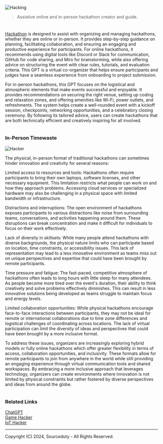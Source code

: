 ![Hacking](https://github.com/user-attachments/assets/97da5a4b-3d0a-4d77-ad06-6cf3abf50474)

> Assistive online and in-person hackathon creator and guide.
#

[Hackathon](https://chatgpt.com/g/g-67561a37dae4819192b0cd0c0804e4a1-hackathon) is designed to assist with organizing and managing hackathons, whether they are online or in-person. It provides step-by-step guidance on planning, facilitating collaboration, and ensuring an engaging and productive experience for participants. For online hackathons, it recommends using digital tools like Discord or Slack for communication, GitHub for code sharing, and Miro for brainstorming, while also offering advice on structuring the event with clear rules, tutorials, and evaluation criteria. This GPT is a virtual co-organizer that helps ensure participants and judges have a seamless experience from onboarding to project submission.

For in-person hackathons, this GPT focuses on the logistical and atmospheric elements that make events successful and enjoyable. It provides recommendations on securing the right venue, setting up coding and relaxation zones, and offering amenities like Wi-Fi, power outlets, and refreshments. The system helps create a well-rounded event with a kickoff session, checkpoints, networking opportunities, and a celebratory closing ceremony. By following its tailored advice, users can create hackathons that are both technically efficient and creatively inspiring for all involved.

#
### In-Person Timewaste

![Hacker](https://github.com/user-attachments/assets/ab139046-0503-4fda-b060-a3e16cbb48dc)

The physical, in-person format of traditional hackathons can sometimes hinder innovation and creativity for several reasons:

Limited access to resources and tools: Hackathons often require participants to bring their own laptops, software licenses, and other necessary equipment. This limitation restricts what people can work on and how they approach problems. Accessing cloud services or specialized hardware may also be challenging in a physical space with limited bandwidth or infrastructure.

Distractions and interruptions: The open environment of hackathons exposes participants to various distractions like noise from surrounding teams, conversations, and activities happening around them. These disruptions can break concentration and make it difficult for individuals to focus on their work effectively.

Lack of diversity in skillsets: While many people attend hackathons with diverse backgrounds, the physical nature limits who can participate based on location, time constraints, or accessibility issues. This lack of representation may lead to a less innovative environment as teams miss out on unique perspectives and expertise that could have been brought by remote participants.

Time pressure and fatigue: The fast-paced, competitive atmosphere of hackathons often leads to long hours with little sleep for many attendees. As people become more tired over the event's duration, their ability to think creatively and solve problems effectively diminishes. This can result in less innovative solutions being developed as teams struggle to maintain focus and energy levels.

Limited collaboration opportunities: While physical hackathons encourage face-to-face interactions between participants, they may not be ideal for remote or international collaborations due to time zone differences and logistical challenges of coordinating across locations. The lack of virtual participation can limit the diversity of ideas and perspectives that could have been brought by a more inclusive format.

To address these issues, organizers are increasingly exploring hybrid models or fully online hackathons which offer greater flexibility in terms of access, collaboration opportunities, and inclusivity. These formats allow for remote participants to join from anywhere in the world while still providing an engaging experience through virtual communication tools and shared workspaces. By embracing a more inclusive approach that leverages technology, organizers can create environments where innovation is not limited by physical constraints but rather fostered by diverse perspectives and ideas from around the globe.

#
### Related Links

[ChatGPT](https://github.com/sourceduty/ChatGPT)
<br>
[Game Hacker](https://github.com/sourceduty/Game_Hacker)
<br>
[IoT Hacker](https://github.com/sourceduty/IoT_Hacker)

***
Copyright (C) 2024, Sourceduty - All Rights Reserved.
